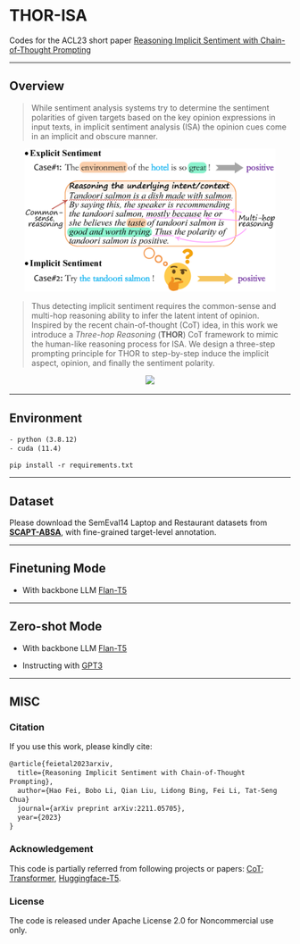 # THOR-ISA

Codes for the ACL23 short paper [Reasoning Implicit Sentiment with Chain-of-Thought Prompting](https://arxiv.org/abs/2305.11255)

----------

## Overview

> While sentiment analysis systems try to determine the sentiment polarities of given targets based on the key opinion expressions in input texts, 
in implicit sentiment analysis (ISA) the opinion cues come in an implicit and obscure manner.

<p align="center">
  <img src="./figures/task.png" width="450"/>
</p>


> Thus detecting implicit sentiment requires the common-sense and multi-hop reasoning ability to infer the latent intent of opinion.
Inspired by the recent chain-of-thought (CoT) idea, in this work we introduce a *Three-hop Reasoning* (**THOR**) CoT framework to mimic the human-like reasoning process for ISA.
We design a three-step prompting principle for THOR to step-by-step induce the implicit aspect, opinion, and finally the sentiment polarity.

<p align="center">
  <img src="./figures/framework.png" width="1000"/>
</p>


----------

## Environment

```
- python (3.8.12)
- cuda (11.4)
```

```
pip install -r requirements.txt
```


----------

## Dataset

Please download the SemEval14 Laptop and Restaurant datasets from [**SCAPT-ABSA**](https://github.com/Tribleave/SCAPT-ABSA), with fine-grained target-level annotation.


----------

## Finetuning Mode

- With backbone LLM [Flan-T5](https://huggingface.co/docs/transformers/model_doc/flan-t5)






----------

## Zero-shot Mode

- With backbone LLM [Flan-T5](https://huggingface.co/docs/transformers/model_doc/flan-t5)


- Instructing with [GPT3](https://platform.openai.com/docs/models/gpt-3-5)







----------

## MISC

### Citation

If you use this work, please kindly cite:

```
@article{feietal2023arxiv,
  title={Reasoning Implicit Sentiment with Chain-of-Thought Prompting},
  author={Hao Fei, Bobo Li, Qian Liu, Lidong Bing, Fei Li, Tat-Seng Chua}
  journal={arXiv preprint arXiv:2211.05705},
  year={2023}
}
```



### Acknowledgement

This code is partially referred from following projects or papers:
[CoT](https://arxiv.org/abs/2201.11903); 
[Transformer](https://github.com/huggingface/transformers),
[Huggingface-T5](https://huggingface.co/transformers/v4.11.3/_modules/transformers/models/t5/modeling_t5.html).



### License

The code is released under Apache License 2.0 for Noncommercial use only. 



